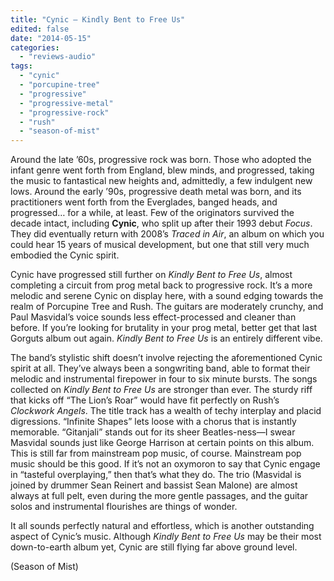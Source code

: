 ```yaml
---
title: "Cynic – Kindly Bent to Free Us"
edited: false
date: "2014-05-15"
categories:
  - "reviews-audio"
tags:
  - "cynic"
  - "porcupine-tree"
  - "progressive"
  - "progressive-metal"
  - "progressive-rock"
  - "rush"
  - "season-of-mist"
---
```


Around the late ’60s, progressive rock was born. Those who adopted the infant genre went forth from England, blew minds, and progressed, taking the music to fantastical new heights and, admittedly, a few indulgent new lows. Around the early ’90s, progressive death metal was born, and its practitioners went forth from the Everglades, banged heads, and progressed… for a while, at least. Few of the originators survived the decade intact, including **Cynic**, who split up after their 1993 debut _Focus_. They did eventually return with 2008’s _Traced in Air_, an album on which you could hear 15 years of musical development, but one that still very much embodied the Cynic spirit.

Cynic have progressed still further on _Kindly Bent to Free Us_, almost completing a circuit from prog metal back to progressive rock. It’s a more melodic and serene Cynic on display here, with a sound edging towards the realm of Porcupine Tree and Rush. The guitars are moderately crunchy, and Paul Masvidal’s voice sounds less effect-processed and cleaner than before. If you’re looking for brutality in your prog metal, better get that last Gorguts album out again. _Kindly Bent to Free Us_ is an entirely different vibe.

The band’s stylistic shift doesn’t involve rejecting the aforementioned Cynic spirit at all. They’ve always been a songwriting band, able to format their melodic and instrumental firepower in four to six minute bursts. The songs collected on _Kindly Bent to Free Us_ are stronger than ever. The sturdy riff that kicks off “The Lion’s Roar” would have fit perfectly on Rush’s _Clockwork Angels_. The title track has a wealth of techy interplay and placid digressions. “Infinite Shapes” lets loose with a chorus that is instantly memorable. “Gitanjali” stands out for its sheer Beatles-ness—I swear Masvidal sounds just like George Harrison at certain points on this album. This is still far from mainstream pop music, of course. Mainstream pop music should be this good. If it’s not an oxymoron to say that Cynic engage in “tasteful overplaying,” then that’s what they do. The trio (Masvidal is joined by drummer Sean Reinert and bassist Sean Malone) are almost always at full pelt, even during the more gentle passages, and the guitar solos and instrumental flourishes are things of wonder.

It all sounds perfectly natural and effortless, which is another outstanding aspect of Cynic’s music. Although _Kindly Bent to Free Us_ may be their most down-to-earth album yet, Cynic are still flying far above ground level.

(Season of Mist)
